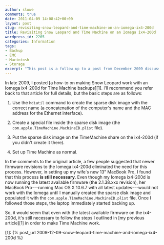 ```yaml
---
author: slowe
comments: true
date: 2011-04-09 14:08:42+00:00
layout: post
slug: revisiting-snow-leopard-and-time-machine-on-an-iomega-ix4-200d
title: Revisiting Snow Leopard and Time Machine on an Iomega ix4-200d
wordpress_id: 2265
categories: Information
tags:
- Backup
- EMC
- Macintosh
- Storage
excerpt: "This post is a follow up to a post from December 2009 discussing the use of Time Machine in Mac OS X 10.6, aka Snow Leopard, with an Iomega ix4-200d. Some people have suggested newer Iomega firmware changes the conclusions of that article, so I decided to see for myself."
---
```


In late 2009, I posted [a how-to on making Snow Leopard work with an Iomega ix4-200d for Time Machine backups][1]. I'll recommend you refer back to that article for full details, but the basic steps are as follows:

1. Use the `hdiutil` command to create the sparse disk image with the correct name (a concatenation of the computer's name and the MAC address for the Ethernet interface).

2. Create a special file inside the sparse disk image (the `com.apple.TimeMachine.MachineID.plist` file).

3. Put the sparse disk image on the TimeMachine share on the ix4-200d (if you didn't create it there).

4. Set up Time Machine as normal.

In the comments to the original article, a few people suggested that newer firmware revisions to the Iomega ix4-200d eliminated the need for this process. However, in setting up my wife's new 13" MacBook Pro, I found that this process **is still necessary**. Even though my Iomega ix4-200d is now running the latest available firmware (the 2.1.38.xxx revision), her MacBook Pro---running Mac OS X 10.6.7 with all latest updates---would not work with the Iomega until I manually created the sparse disk image and populated it with the `com.apple.TimeMachine.MachineID.plist` file. Once I followed those steps, the laptop immediately started backing up.

So, it would seem that even with the latest available firmware on the ix4-200d, it's still necessary to follow the steps I outlined in [my previous article][1] in order to make Time Machine work.

[1]: {% post_url 2009-12-09-snow-leopard-time-machine-and-iomega-ix4-200d %}
